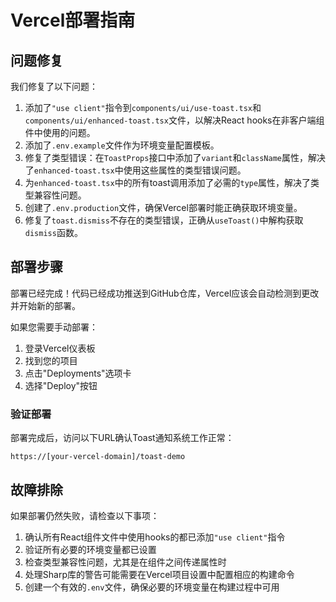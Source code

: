# Vercel部署指南

## 问题修复

我们修复了以下问题：

1. 添加了`"use client"`指令到`components/ui/use-toast.tsx`和`components/ui/enhanced-toast.tsx`文件，以解决React hooks在非客户端组件中使用的问题。
2. 添加了`.env.example`文件作为环境变量配置模板。
3. 修复了类型错误：在`ToastProps`接口中添加了`variant`和`className`属性，解决了`enhanced-toast.tsx`中使用这些属性的类型错误问题。
4. 为`enhanced-toast.tsx`中的所有toast调用添加了必需的`type`属性，解决了类型兼容性问题。
5. 创建了`.env.production`文件，确保Vercel部署时能正确获取环境变量。
6. 修复了`toast.dismiss`不存在的类型错误，正确从`useToast()`中解构获取`dismiss`函数。

## 部署步骤

部署已经完成！代码已经成功推送到GitHub仓库，Vercel应该会自动检测到更改并开始新的部署。

如果您需要手动部署：

1. 登录Vercel仪表板
2. 找到您的项目
3. 点击"Deployments"选项卡
4. 选择"Deploy"按钮

### 验证部署

部署完成后，访问以下URL确认Toast通知系统工作正常：

```
https://[your-vercel-domain]/toast-demo
```

## 故障排除

如果部署仍然失败，请检查以下事项：

1. 确认所有React组件文件中使用hooks的都已添加`"use client"`指令
2. 验证所有必要的环境变量都已设置
3. 检查类型兼容性问题，尤其是在组件之间传递属性时
4. 处理Sharp库的警告可能需要在Vercel项目设置中配置相应的构建命令
5. 创建一个有效的`.env`文件，确保必要的环境变量在构建过程中可用 